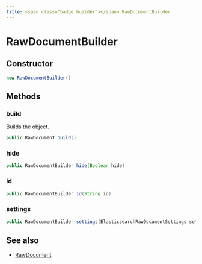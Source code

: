 ```yaml
---
title: <span class="badge builder"></span> RawDocumentBuilder
---
```

# <span class="badge builder"></span> RawDocumentBuilder

## Constructor

```java
new RawDocumentBuilder()
```
## Methods

### <span class="badge object-method"></span> build

Builds the object.

```java
public RawDocument build()
```

### <span class="badge object-method"></span> hide

```java
public RawDocumentBuilder hide(Boolean hide)
```

### <span class="badge object-method"></span> id

```java
public RawDocumentBuilder id(String id)
```

### <span class="badge object-method"></span> settings

```java
public RawDocumentBuilder settings(ElasticsearchRawDocumentSettings settings)
```

## See also

 * <span class="badge object-type-class"></span> [RawDocument](./object-RawDocument.md)
